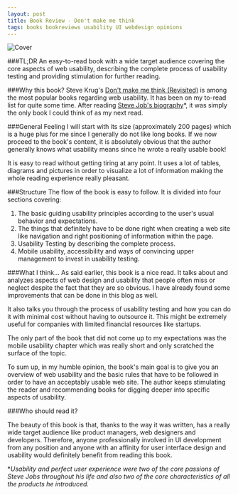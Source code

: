 ```yaml
---
layout: post
title: Book Review - Don't make me think
tags: books bookreviews usability UI webdesign opinions 
---
```

![Cover](https://raw.githubusercontent.com/dimitrispaxinos/dimitrispaxinos.github.io/master/_assets/images/DontMakeMeThinkCover.jp)

###TL;DR
An easy-to-read book with a wide target audience covering the core aspects of web usability, describing the complete process of usability testing and providing stimulation for further reading.

###Why this book?
Steve Krug's [Don't make me think (Revisited)](http://www.amazon.com/Dont-Make-Think-Revisited-Usability/dp/0321965515/)  is among the most popular books regarding web usability. It has been on my to-read list for quite some time. After reading [Steve Job's biography](http://www.amazon.com/Steve-Jobs-Walter-Isaacson/dp/1451648537/)*, it was simply the only book I could think of as my next read. 

###General Feeling 
I will start with its size (approximately 200 pages) which is a huge plus for me since I generally do not like long books. If we now proceed to the book's content,  it is absolutely obvious that the author generally knows what usability means since he wrote a really usable book!

It is easy to read without getting tiring at any point.  It uses a lot of tables, diagrams  and pictures in order to visualize a lot of information making the whole reading experience really pleasant.


###Structure
The flow of the book is easy to follow. It is divided into four sections covering:

 1. The basic guiding usability principles according to the user's usual behavior and expectations.
 2. The things that definitely have to be done right when creating a web site like navigation and right positioning of information within the page.
 3. Usability Testing by describing the complete process.
 4. Mobile usability, accessibility and ways of convincing upper management to invest in
   usability testing.

###What I think...
As said earlier, this book is a nice read. It talks about and analyzes aspects of web design and usability that people often miss or neglect despite the fact that they are so obvious. I have already found some improvements that can be done in this blog as well.

It also talks you through the process of usability testing and how you can do it with minimal cost without having to outsource it. This might be extremely useful for companies with limited financial resources like startups.

The only part of the book that did not come up to my expectations was the mobile usability chapter which was really short and only scratched the surface of the topic.

To sum up, in my humble opinion, the book's main goal is to give you an overview of web usability and the basic rules that have to be followed in order to have an acceptably usable web site. The author keeps stimulating the reader and recommending books for digging deeper into specific aspects of usability.

###Who should read it?

The beauty of this book is that, thanks to the way it was written, has a really wide target audience like product managers, web designers and developers. Therefore, anyone professionally involved in UI development from any position and anyone with an affinity for user interface design and usability would definitely benefit from reading this book.




**Usability and perfect user experience were two of the core passions of  Steve Jobs throughout his life and also two of the core characteristics of all the products he introduced.*


